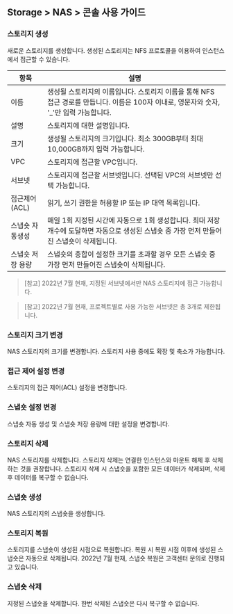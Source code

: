 ## Storage > NAS > 콘솔 사용 가이드

### 스토리지 생성

새로운 스토리지를 생성합니다. 생성된 스토리지는 NFS 프로토콜을 이용하여 인스턴스에서 접근할 수 있습니다.

| 항목 | 설명 | 
| -- | -- | 
| 이름 | 생성될 스토리지의 이름입니다. 스토리지 이름을 통해 NFS 접근 경로를 만듭니다. 이름은 100자 이내로, 영문자와 숫자, '_'만 입력 가능합니다. |
| 설명 | 스토리지에 대한 설명입니다. |
| 크기 | 생성될 스토리지의 크기입니다. 최소 300GB부터 최대 10,000GB까지 입력 가능합니다. | 
| VPC | 스토리지에 접근할 VPC입니다. | 
| 서브넷 | 스토리지에 접근할 서브넷입니다. 선택된 VPC의 서브넷만 선택 가능합니다. | 
| 접근제어(ACL) | 읽기, 쓰기 권한을 허용할 IP 또는 IP 대역 목록입니다. | 
| 스냅숏 자동생성 | 매일 1회 지정된 시간에 자동으로 1회 생성합니다. 최대 저장 개수에 도달하면 자동으로 생성된 스냅숏 중 가장 먼저 만들어진 스냅숏이 삭제됩니다.  |
| 스냅숏 저장 용량 | 스냅숏의 총합이 설정한 크기를 초과할 경우 모든 스냅숏 중 가장 먼저 만들어진 스냅숏이 삭제됩니다. |

> [참고] 2022년 7월 현재, 지정된 서브넷에서만 NAS 스토리지에 접근 가능합니다.

> [참고] 2022년 7월 현재, 프로젝트별로 사용 가능한 서브넷은 총 3개로 제한됩니다.

### 스토리지 크기 변경

NAS 스토리지의 크기를 변경합니다. 스토리지 사용 중에도 확장 및 축소가 가능합니다.

### 접근 제어 설정 변경

스토리지의 접근 제어(ACL) 설정을 변경합니다.

### 스냅숏 설정 변경

스냅숏 자동 생성 및 스냅숏 저장 용량에 대한 설정을 변경합니다.


### 스토리지 삭제

NAS 스토리지를 삭제합니다.
스토리지 삭제는 연결한 인스턴스와 마운트 해제 후 삭제하는 것을 권장합니다.
스토리지 삭제 시 스냅숏을 포함한 모든 데이터가 삭제되며, 삭제 후 데이터를 복구할 수 없습니다. 

### 스냅숏 생성

NAS 스토리지의 스냅숏을 생성합니다.

### 스토리지 복원

스토리지를 스냅숏이 생성된 시점으로 복원합니다.
복원 시 복원 시점 이후에 생성된 스냅숏은 자동으로 삭제됩니다.
2022년 7월 현재, 스냅숏 복원은 고객센터 문의로 진행되고 있습니다.

### 스냅숏 삭제

지정된 스냅숏을 삭제합니다.
한번 삭제된 스냅숏은 다시 복구할 수 없습니다.

